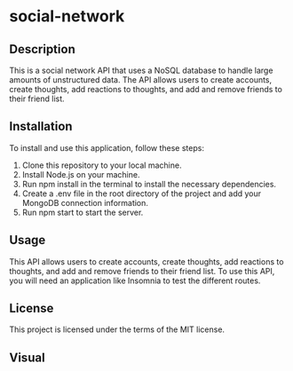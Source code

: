 # social-network
## Description
This is a social network API that uses a NoSQL database to handle large amounts of unstructured data. The API allows users to create accounts, create thoughts, add reactions to thoughts, and add and remove friends to their friend list.

## Installation
To install and use this application, follow these steps:

1. Clone this repository to your local machine.
2. Install Node.js on your machine.
3. Run npm install in the terminal to install the necessary dependencies.
4. Create a .env file in the root directory of the project and add your MongoDB connection information.
5. Run npm start to start the server.

## Usage
This API allows users to create accounts, create thoughts, add reactions to thoughts, and add and remove friends to their friend list. To use this API, you will need an application like Insomnia to test the different routes.

## License
This project is licensed under the terms of the MIT license.

## Visual

